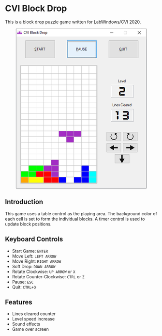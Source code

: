 # CVI Block Drop
This is a block drop puzzle game written for LabWindows/CVI 2020.

<p align="center">
<img src="reference_diagrams/cvi_blockdrop.png" alt="CVI Blockdrop Screenshot"/>
</p>


## Introduction
This game uses a table control as the playing area. The background color of each cell is set to form the individual blocks. 
A timer control is used to update block positions.


## Keyboard Controls
- Start Game: `ENTER`
- Move Left: `LEFT ARROW`
- Move Right: `RIGHT ARROW`
- Soft Drop: `DOWN ARROW`
- Rotate Clockwise: `UP ARROW` or `X`
- Rotate Counter-Clockwise: `CTRL` or `Z`
- Pause: `ESC`
- Quit: `CTRL+Q`


## Features
- Lines cleared counter
- Level speed increase
- Sound effects
- Game over screen



